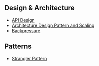 ## Design & Architecture

- [API Design](api_design.md)
- [Architecture Design Pattern and Scaling](architecture_design_pattern_scaling.md)
- [Backpressure](backpressure.md)

## Patterns

- [Strangler Pattern](https://dzone.com/articles/monolith-to-microservices-using-the-strangler-patt)
